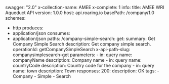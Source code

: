 swagger: "2.0"
x-collection-name: AMEE
x-complete: 1
info:
  title: AMEE WRI Aqueduct API
  version: 1.0.0
host: api.roaring.io
basePath: /company/1.0
schemes:
- http
produces:
- application/json
consumes:
- application/json
paths:
  /company-simple-search:
    get:
      summary: Get Company Simple Search
      description: Get company simple search.
      operationId: getCompanySimpleSearch
      x-api-path-slug: companysimplesearch-get
      parameters:
      - in: query
        name: companyName
        description: Company name
      - in: query
        name: countryCode
        description: Country code for the company
      - in: query
        name: town
        description: Town
      responses:
        200:
          description: OK
      tags:
      - Company
      - Simple
      - Search